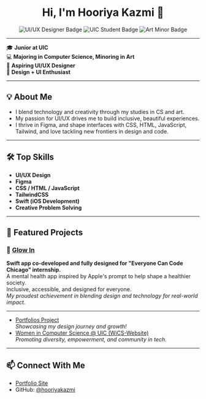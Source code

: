 <h1 align="center">Hi, I'm Hooriya Kazmi 👋</h1>

<p align="center">
  <img src="https://img.shields.io/badge/UI%2FUX-Designer-blue" alt="UI/UX Designer Badge"/>
  <img src="https://img.shields.io/badge/Student-UIC-orange" alt="UIC Student Badge"/>
  <img src="https://img.shields.io/badge/Art-Minor-pink" alt="Art Minor Badge"/>
</p>

---

🎓 **Junior at UIC**  
💻 **Majoring in Computer Science, Minoring in Art**  
🌈 **Aspiring UI/UX Designer**  
🎨 **Design + UI Enthusiast**  

---

## 💡 About Me

- I blend technology and creativity through my studies in CS and art.
- My passion for UI/UX drives me to build inclusive, beautiful experiences.
- I thrive in Figma, and shape interfaces with CSS, HTML, JavaScript, Tailwind, and love tackling new frontiers in design and code.

---

## 🛠️ Top Skills

- **UI/UX Design**
- **Figma**
- **CSS / HTML / JavaScript**
- **TailwindCSS**
- **Swift (iOS Development)**
- **Creative Problem Solving**

---

## 🚀 Featured Projects

### 🌟 [Glow In](#)
**Swift app co-developed and fully designed for "Everyone Can Code Chicago" internship.**  
A mental health app inspired by Apple's prompt to help shape a healthier society.  
Inclusive, accessible, and designed for everyone.  
*My proudest achievement in blending design and technology for real-world impact.*

---

- [Portfolios Project](https://hooriyakazmi.github.io/portfolios/)  
  *Showcasing my design journey and growth!*
- [Women in Computer Science @ UIC (WiCS-Website)](https://github.com/wics-uic/WiCS-Website)  
  *Promoting diversity, empowerment, and community in tech.*

---

## 📫 Connect With Me

- [Portfolio Site](https://hooriyakazmi.github.io/portfolios/)
- GitHub: [@hooriyakazmi](https://github.com/hooriyakazmi)
